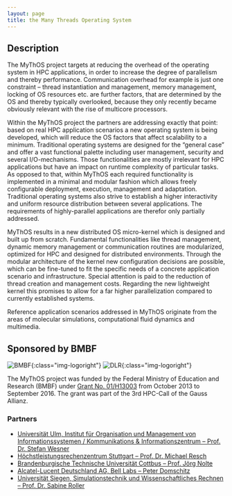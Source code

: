 ```yaml
---
layout: page
title: the Many Threads Operating System
---
```

## Description

The MyThOS project targets at reducing the overhead of the operating system in HPC applications, in order to increase the degree of parallelism and thereby performance. Communication overhead for example is just one constraint – thread instantiation and management, memory management, locking of OS resources etc. are further factors, that are determined by the OS and thereby typically overlooked, because they only recently became obviously relevant with the rise of multicore processors.

Within the MyThOS project the partners are addressing exactly that point: based on real HPC application scenarios a new operating system is being developed, which will reduce the OS factors that affect scalability to a minimum. Traditional operating systems are designed for the “general case” and offer a vast functional palette including user management, security and several I/O-mechanisms. Those functionalities are mostly irrelevant for HPC applications but have an impact on runtime complexity of particular tasks. As opposed to that, within MyThOS each required functionality is implemented in a minimal and modular fashion which allows freely configurable deployment, execution, management and adaptation. Traditional operating systems also strive to establish a higher interactivity and uniform resource distribution between several applications. The requirements of highly-parallel applications are therefor only partially addressed.

MyThOS results in a new distributed OS micro-kernel which is designed and built up from scratch. Fundamental functionalities like thread management, dynamic memory management or communication routines are modularized, optimized for HPC and designed for distributed environments. Through the modular architecture of the kernel new configuration decisions are possible, which can be fine-tuned to fit the specific needs of a concrete application scenario and infrastructure. Special attention is paid to the reduction of thread creation and management costs. Regarding the new lightweight kernel this promises to allow for a far higher parallelization compared to currently established systems.

Reference application scenarios addressed in MyThOS originate from the areas of molecular simulations, computational fluid dynamics and multimedia.

## Sponsored by BMBF
 
![BMBF]({{site.baseurl}}/logo_bmbf.png){:class="img-logoright"}
![DLR]({{site.baseurl}}/logo_dlr.png){:class="img-logoright"}

The MyThOS project was funded by the Federal Ministry of Education and Research (BMBF) under [Grant No. 01/H13003](https://gauss-allianz.de/en/project/title/MyThOS) from October 2013 to September 2016. The grant was part of the 3rd HPC-Call of the Gauss Allianz.

### Partners

* [Universität Ulm, Institut für Organisation und Management von Informationssystemen / Kommunikations & Informationszentrum – Prof. Dr. Stefan Wesner](http://www.uni-ulm.de/in/omi/)
* [Höchstleistungsrechenzentrum Stuttgart – Prof. Dr. Michael Resch](http://www.hlrs.de/)
* [Brandenburgische Technische Universität Cottbus – Prof. Jörg Nolte](http://www.tu-cottbus.de/fakultaet1/de/betriebssysteme/)
* [Alcatel-Lucent Deutschland AG, Bell Labs – Peter Domschitz](https://www.bell-labs.com/)
* [Universität Siegen, Simulationstechnik und Wissenschaftliches Rechnen – Prof. Dr. Sabine Roller](http://www.mb.uni-siegen.de/sts/)
